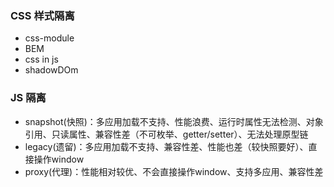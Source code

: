 ### CSS 样式隔离
- css-module
- BEM
- css in js
- shadowDOm

### JS 隔离
- snapshot(快照)：多应用加载不支持、性能浪费、运行时属性无法检测、对象引用、只读属性、兼容性差（不可枚举、getter/setter）、无法处理原型链
- legacy(遗留)：多应用加载不支持、兼容性差、性能也差（较快照要好）、直接操作window
- proxy(代理)：性能相对较优、不会直接操作window、支持多应用、兼容性差